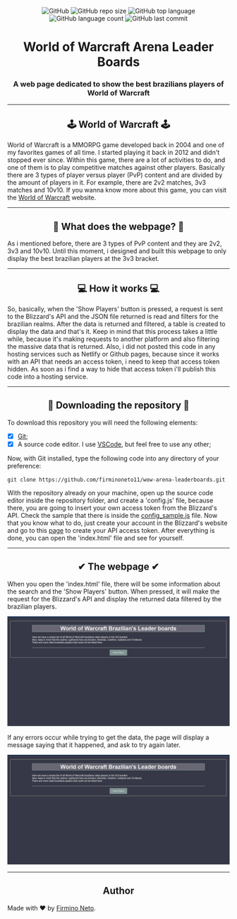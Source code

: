 <div align='center'>

![GitHub](https://img.shields.io/github/license/firminoneto11/wow-arena-leaderboards?style=for-the-badge)
![GitHub repo size](https://img.shields.io/github/repo-size/firminoneto11/wow-arena-leaderboards?style=for-the-badge)
![GitHub top language](https://img.shields.io/github/languages/top/firminoneto11/wow-arena-leaderboards?style=for-the-badge)
![GitHub language count](https://img.shields.io/github/languages/count/firminoneto11/wow-arena-leaderboards?style=for-the-badge)
![GitHub last commit](https://img.shields.io/github/last-commit/firminoneto11/wow-arena-leaderboards?style=for-the-badge)

</div>

<div align='center'><h1>World of Warcraft Arena Leader Boards</h1></div>
<div align='center'><h3>A web page dedicated to show the best brazilians players of World of Warcraft</h3></div>
<hr/>

<div align='center'><h2>🕹 World of Warcraft 🕹</h2></div>
<p>World of Warcraft is a MMORPG game developed back in 2004 and one of my favorites games of all time. I started playing it back in 2012 and didn't stopped ever since. Within this game, there are a lot of activities to do, and one of them is to play competitive matches against other players. Basically there are 3 types of player versus player (PvP) content and are divided by the amount of players in it. For example, there are 2v2 matches, 3v3 matches and 10v10. If you wanna know more about this game, you can visit the <a href='https://worldofwarcraft.com/en-us/'>World of Warcraft</a> website.</p>
<hr/>

<div align='center'><h2>🤔 What does the webpage? 🤔</h2></div>
<p>As i mentioned before, there are 3 types of PvP content and they are 2v2, 3v3 and 10v10. Until this moment, i designed and built this webpage to only display the best brazilian players at the 3v3 bracket.</p>
<hr/>

<div align='center'><h2>💻 How it works 💻</h2></div>
<p>So, basically, when the 'Show Players' button is pressed, a request is sent to the Blizzard's API and the JSON file returned is read and filters for the brazilian realms. After the data is returned and filtered, a table is created to display the data and that's it.
Keep in mind that this process takes a little while, because it's making requests to another platform and also filtering the massive data that is returned.
Also, i did not posted this code in any hosting services such as Netlify or Github pages, because since it works with an API that needs an access token, i need to keep that access token hidden. As soon as i find a way to hide that access token i'll publish this code into a hosting service.
</p>
<hr/>

<div align='center'><h2>📁 Downloading the repository 📁</h2></div>
<p>To download this repository you will need the following elements:</p>

- [x] [Git](https://git-scm.com/);
- [x] A source code editor. I use [VSCode](https://code.visualstudio.com/), but feel free to use any other;

<p>Now, with Git installed, type the following code into any directory of your preference:</p>

```git
git clone https://github.com/firminoneto11/wow-arena-leaderboards.git
```

<p>With the repository already on your machine, open up the source code editor inside the repository folder, and create a 'config.js' file, because there, you are going to insert your own access token from the Blizzard's API. Check the sample that there is inside the <a href='https://github.com/firminoneto11/wow-arena-leaderboards/blob/main/config_sample.js'>config_sample.js</a> file.
Now that you know what to do, just create your account in the Blizzard's website and go to this <a href='https://develop.battle.net/access/'>page</a> to create your API access token.
After everything is done, you can open the 'index.html' file and see for yourself.
</p>
<hr/>

<div align='center'><h2>✔ The webpage ✔</h2></div>
<p>When you open the 'index.html' file, there will be some information about the search and the 'Show Players' button. When pressed, it will make the request for the Blizzard's API and display the returned data filtered by the brazilian players.</p>

![Working gif](https://github.com/firminoneto11/wow-arena-leaderboards/blob/main/readme_content/working.gif)

<p>If any errors occur while trying to get the data, the page will display a message saying that it happened, and ask to try again later.</p>

![Not working gif](https://github.com/firminoneto11/wow-arena-leaderboards/blob/main/readme_content/not%20working.gif)

<hr/>

<div align='center'><h2>Author</h2></div>
<p>Made with ❤ by <a href='https://github.com/firminoneto11'>Firmino Neto</a>.</p>

<!--
<div align='center'></div>
-->
